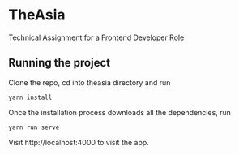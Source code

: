 # TheAsia

Technical Assignment for a Frontend Developer Role


## Running the project

Clone the repo, cd into theasia directory and run

```
yarn install
```
Once the installation process downloads all the dependencies, run 

```
yarn run serve
```

Visit http://localhost:4000 to visit the app.
